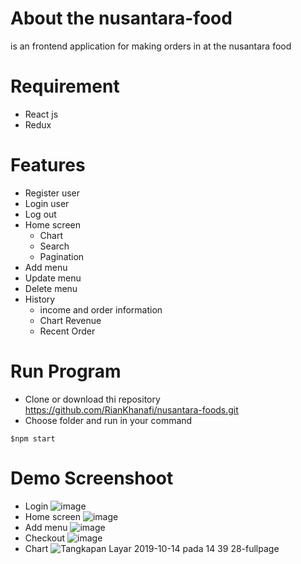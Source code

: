 # About the nusantara-food
is an frontend application for making orders in at the nusantara food

# Requirement
- React js
- Redux

# Features
- Register user
- Login user
- Log out
- Home screen
  - Chart
  - Search
  - Pagination
- Add menu
- Update menu
- Delete menu
- History
  - income and order information
  - Chart Revenue
  - Recent Order

# Run Program 
  - Clone or download thi repository https://github.com/RianKhanafi/nusantara-foods.git
  - Choose folder and run in your command
  ```
  $npm start
  ```
# Demo Screenshoot
- Login
![image](https://user-images.githubusercontent.com/51011550/66734754-82477a80-ee8e-11e9-8e70-ccd506a66675.png)
- Home screen
![image](https://user-images.githubusercontent.com/51011550/66734949-347f4200-ee8f-11e9-8b44-fecc447f4e24.png)
- Add menu
![image](https://user-images.githubusercontent.com/51011550/66735163-cedf8580-ee8f-11e9-8ddb-9ec7046ff452.png)
- Checkout
![image](https://user-images.githubusercontent.com/51011550/66734976-4a8d0280-ee8f-11e9-9f5e-3dfe6ec569b2.png)
- Chart
![Tangkapan Layar 2019-10-14 pada 14 39 28-fullpage](https://user-images.githubusercontent.com/51011550/66735471-a1dfa280-ee90-11e9-9f9b-ece37e9636cb.png)

